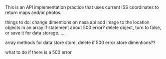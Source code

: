 This is an API implementation practice that uses current ISS coordinates to return maps and/or photos.




things to do:
  change dimentions on nasa api
  add image to the location objects in an array
  if statement about 500 error? delete object,
  turn to false, or save it for data storage......

  

  array methods for data store
    store, delete if 500 error
    store dimentions??


 what to do if there is a 500 error

 
